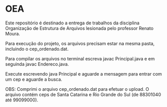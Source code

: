 # OEA
Este repositório é destinado a entrega de trabalhos da disciplina Organização de Estrutura de Arquivos lesionada pelo professor Renato Moura.


Para execução do projeto, os arquivos precisam estar na mesma pasta, incluindo o cep_ordenado.dat.


Para compilar os arquivos no terminal escreva javac Principal.java e em seguinda javac Endereco.java.


Execute escrevendo java Principal e aguarde a mensagem para entrar com um cep e aguarde a busca. 


OBS: Comprimi o arquivo cep_ordenado.dat para efetuar o upload. O arquivo contém ceps de Santa Catarina e Rio Grande do Sul (de 88301040 até 99099000).
